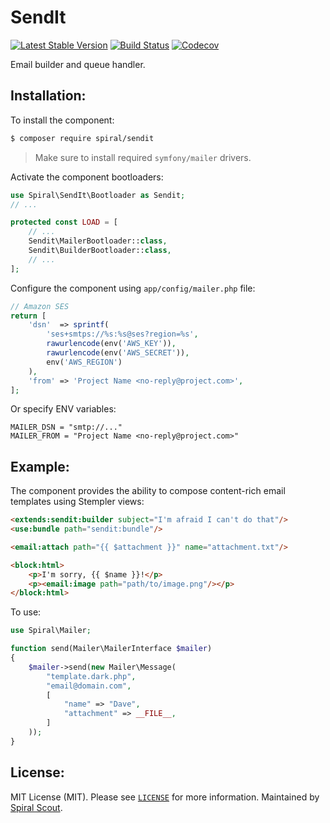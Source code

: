 SendIt
========
[![Latest Stable Version](https://poser.pugx.org/spiral/sendit/v/stable)](https://packagist.org/packages/spiral/sendit) 
[![Build Status](https://github.com/spiral/sendit/workflows/build/badge.svg)](https://github.com/spiral/sendit/actions)
[![Codecov](https://codecov.io/gh/spiral/sendit/branch/master/graph/badge.svg)](https://codecov.io/gh/spiral/sendit/)

Email builder and queue handler.

Installation:
--------
To install the component:

```bash
$ composer require spiral/sendit
```

> Make sure to install required `symfony/mailer` drivers.

Activate the component bootloaders:

```php
use Spiral\SendIt\Bootloader as Sendit;
// ...

protected const LOAD = [
    // ...
    Sendit\MailerBootloader::class,
    Sendit\BuilderBootloader::class,
    // ...
];
```

Configure the component using `app/config/mailer.php` file:

```php
// Amazon SES
return [
    'dsn'  => sprintf(
        'ses+smtps://%s:%s@ses?region=%s',
        rawurlencode(env('AWS_KEY')),
        rawurlencode(env('AWS_SECRET')),
        env('AWS_REGION')
    ),
    'from' => 'Project Name <no-reply@project.com>',
];
```

Or specify ENV variables:

```dotenv
MAILER_DSN = "smtp://..."
MAILER_FROM = "Project Name <no-reply@project.com>"
```

Example:
--------
The component provides the ability to compose content-rich email templates using Stempler views:

```html
<extends:sendit:builder subject="I'm afraid I can't do that"/>
<use:bundle path="sendit:bundle"/>

<email:attach path="{{ $attachment }}" name="attachment.txt"/>

<block:html>
    <p>I'm sorry, {{ $name }}!</p>
    <p><email:image path="path/to/image.png"/></p>
</block:html>
```

To use:

```php
use Spiral\Mailer;

function send(Mailer\MailerInterface $mailer)
{
    $mailer->send(new Mailer\Message(
        "template.dark.php", 
        "email@domain.com",
        [
            "name" => "Dave",
            "attachment" => __FILE__,
        ]
    ));
}
```

License:
--------
MIT License (MIT). Please see [`LICENSE`](./LICENSE) for more information. Maintained by [Spiral Scout](https://spiralscout.com).
